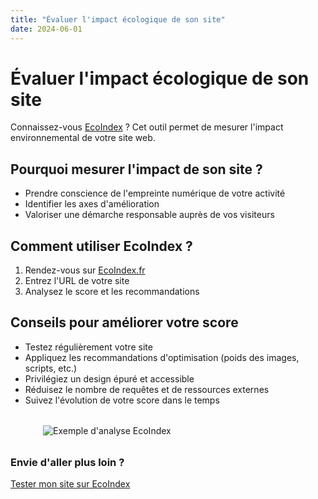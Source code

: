 ```yaml
---
title: "Évaluer l'impact écologique de son site"
date: 2024-06-01
---
```


# Évaluer l'impact écologique de son site

Connaissez-vous [EcoIndex](https://www.ecoindex.fr/) ?
Cet outil permet de mesurer l'impact environnemental de votre site web.

## Pourquoi mesurer l'impact de son site ?
- Prendre conscience de l'empreinte numérique de votre activité
- Identifier les axes d'amélioration
- Valoriser une démarche responsable auprès de vos visiteurs

## Comment utiliser EcoIndex ?
1. Rendez-vous sur [EcoIndex.fr](https://www.ecoindex.fr/)
2. Entrez l'URL de votre site
3. Analysez le score et les recommandations

## Conseils pour améliorer votre score
- Testez régulièrement votre site
- Appliquez les recommandations d'optimisation (poids des images, scripts, etc.)
- Privilégiez un design épuré et accessible
- Réduisez le nombre de requêtes et de ressources externes
- Suivez l'évolution de votre score dans le temps

<div class="ecoindex-visuel">
  <img src="/images/ecoindex-exemple.png" alt="Exemple d'analyse EcoIndex" style="max-width:400px; margin:2rem auto; display:block;"/>
</div>

<div class="cta-section">
  <h3>Envie d'aller plus loin ?</h3>
  <a href="https://www.ecoindex.fr/" class="btn-cta" target="_blank">Tester mon site sur EcoIndex</a>
</div> 